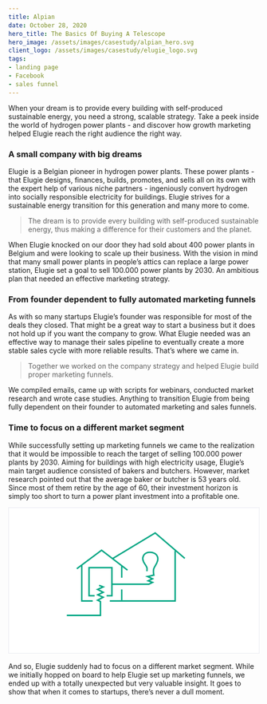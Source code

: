 ```yaml
---
title: Alpian
date: October 28, 2020
hero_title: The Basics Of Buying A Telescope
hero_image: /assets/images/casestudy/alpian_hero.svg
client_logo: /assets/images/casestudy/elugie_logo.svg
tags:
- landing page
- Facebook
- sales funnel
---
```


<p class="lead">
When your dream is to provide every building with self-produced sustainable energy, you need a strong, scalable strategy. Take a peek inside the world of hydrogen power plants - and discover how growth marketing helped Elugie reach the right audience the right way. 
</p>

### A small company with big dreams

Elugie is a Belgian pioneer in hydrogen power plants. These power plants - that Elugie designs, finances, builds, promotes, and sells all on its own with the expert help of various niche partners - ingeniously convert hydrogen into socially responsible electricity for buildings. Elugie strives for a sustainable energy transition for this generation and many more to come. 

> The dream is to provide every building with self-produced sustainable energy, thus making a difference for their customers and the planet. 

When Elugie knocked on our door they had sold about 400 power plants in Belgium and were looking to scale up their business. With the vision in mind that many small power plants in people’s attics can replace a large power station, Elugie set a goal to sell 100.000 power plants by 2030. An ambitious plan that needed an effective marketing strategy.

### From founder dependent to fully automated marketing funnels

As with so many startups Elugie’s founder was responsible for most of the deals they closed. That might be a great way to start a business but it does not hold up if you want the company to grow. What Elugie needed was an effective way to manage their sales pipeline to eventually create a more stable sales cycle with more reliable results. That’s where we came in.

> Together we worked on the company strategy and helped Elugie build proper marketing funnels. 

We compiled emails, came up with scripts for webinars, conducted market research and wrote case studies. Anything to transition Elugie from being fully dependent on their founder to automated marketing and sales funnels.

### Time to focus on a different market segment

While successfully setting up marketing funnels we came to the realization that it would be impossible to reach the target of selling 100.000 power plants by 2030. Aiming for buildings with high electricity usage, Elugie’s main target audience consisted of bakers and butchers. However, market research pointed out that the average baker or butcher is 53 years old. Since most of them retire by the age of 60, their investment horizon is simply too short to turn a power plant investment into a profitable one. 

![](/assets/images/casestudy/elugie_1.png)

And so, Elugie suddenly had to focus on a different market segment. While we initially hopped on board to help Elugie set up marketing funnels, we ended up with a totally unexpected but very valuable insight. It goes to show that when it comes to startups, there’s never a dull moment. 